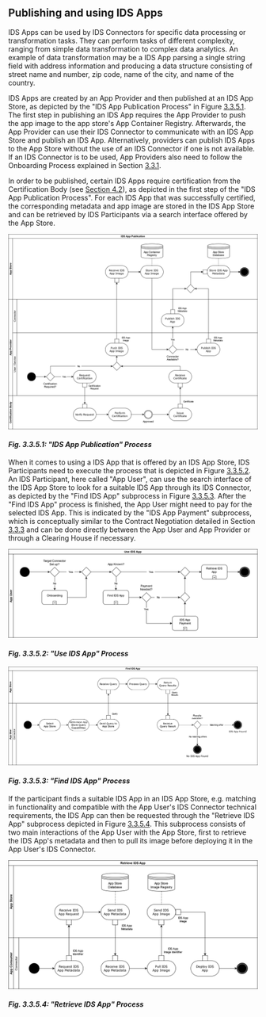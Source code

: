 ## Publishing and using IDS Apps

IDS Apps can be used by IDS Connectors for specific data processing or transformation tasks. They can perform tasks of different complexity, ranging from simple data transformation to complex data analytics. An example of data transformation may be a IDS App parsing a single string field with address information and producing a data structure consisting of street name and number, zip code, name of the city, and name of the country.

IDS Apps are created by an App Provider and then published at an IDS App Store, as depicted by the "IDS App Publication Process" in Figure [3.3.5.1](#PublishingIDSApp). The first step in publishing an IDS App requires the App Provider to push the app image to the app store's App Container Registry. Afterwards, the App Provider can use their IDS Connector to communicate with an IDS App Store and publish an IDS App. Alternatively, providers can publish IDS Apps to the App Store without the use of an IDS Connector if one is not available. If an IDS Connector is to be used, App Providers also need to follow the Onboarding Process explained in Section [3.3.1](3_3_1_Onboarding.md).

In order to be published, certain IDS Apps require certification from the Certification Body (see [Section 4.2](../../4_Perspectives_of_the_Reference_Architecture_Model/4_2_Certification_Perspective)), as depicted in the first step of the "IDS App Publication Process". For each IDS App that was successfully certified, the corresponding metadata and app image are stored in the IDS App Store and can be retrieved by IDS Participants via a search interface offered by the App Store.

![PublishingIDSApp](./media/ids-app-publication-process.png)
#### _Fig. 3.3.5.1: "IDS App Publication" Process_

When it comes to using a IDS App that is offered by an IDS App Store, IDS Participants need to execute the process that is depicted in Figure [3.3.5.2](#UseIDSApp). An IDS Participant, here called "App User", can use the search interface of the IDS App Store to look for a suitable IDS App through its IDS Connector, as depicted by the "Find IDS App" subprocess in Figure [3.3.5.3](#FindIDSApp). After the "Find IDS App" process is finished, the App User might need to pay for the selected IDS App. This is indicated by the "IDS App Payment" subprocess, which is conceptually similar to the Contract Negotiation detailed in Section [3.3.3](3_3_3_Contract_Negotiation.md) and can be done directly between the App User and App Provider or through a Clearing House if necessary.

![UseIDSApp](./media/use-ids-app-process.png)
#### _Fig. 3.3.5.2: "Use IDS App" Process_

![FindIDSApp](./media/find-ids-app-process.png)
#### _Fig. 3.3.5.3: "Find IDS App" Process_

If the participant finds a suitable IDS App in an IDS App Store, e.g. matching in functionality and compatible with the App User's IDS Connector technical requirements, the IDS App can then be requested through the "Retrieve IDS App" subprocess depicted in Figure [3.3.5.4](#RetrieveIDSApp). This subprocess consists of two main interactions of the App User with the App Store, first to retrieve the IDS App's metadata and then to pull its image before deploying it in the App User's IDS Connector. 

![RetrieveIDSApp](./media/retrieve-ids-app-process.png)
#### _Fig. 3.3.5.4: "Retrieve IDS App" Process_
